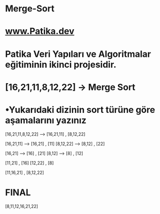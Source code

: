 # Merge-Sort
# www.Patika.dev
# Patika Veri Yapıları ve Algoritmalar eğitiminin ikinci projesidir.

# [16,21,11,8,12,22] -> Merge Sort

# •Yukarıdaki dizinin sort türüne göre aşamalarını yazınız
[16,21,11,8,12,22] --> [16,21,11] , [8,12,22]

[16,21,11] --> [16,21] , [11]
[8,12,22] --> [8,12] , [22]

[16,21] --> [16] , [21]
[8,12] --> [8] , [12]

[11,21] , [16]
[12,22] , [8]

[11,16,21] , [8,12,22]

# FINAL
[8,11,12,16,21,22]




